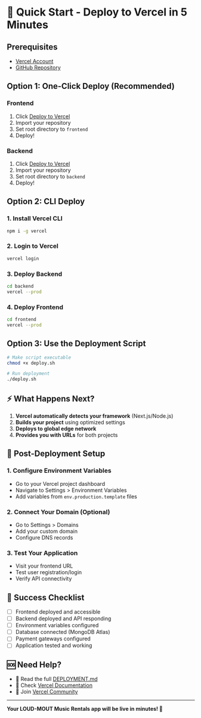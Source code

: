 # 🚀 Quick Start - Deploy to Vercel in 5 Minutes

## Prerequisites
- [Vercel Account](https://vercel.com/signup)
- [GitHub Repository](https://github.com/Dikahack411/loud-mout-music-rentals)

## Option 1: One-Click Deploy (Recommended)

### Frontend
1. Click [Deploy to Vercel](https://vercel.com/new/clone?repository-url=https://github.com/Dikahack411/loud-mout-music-rentals&root-directory=frontend)
2. Import your repository
3. Set root directory to `frontend`
4. Deploy!

### Backend
1. Click [Deploy to Vercel](https://vercel.com/new/clone?repository-url=https://github.com/Dikahack411/loud-mout-music-rentals&root-directory=backend)
2. Import your repository
3. Set root directory to `backend`
4. Deploy!

## Option 2: CLI Deploy

### 1. Install Vercel CLI
```bash
npm i -g vercel
```

### 2. Login to Vercel
```bash
vercel login
```

### 3. Deploy Backend
```bash
cd backend
vercel --prod
```

### 4. Deploy Frontend
```bash
cd frontend
vercel --prod
```

## Option 3: Use the Deployment Script

```bash
# Make script executable
chmod +x deploy.sh

# Run deployment
./deploy.sh
```

## ⚡ What Happens Next?

1. **Vercel automatically detects your framework** (Next.js/Node.js)
2. **Builds your project** using optimized settings
3. **Deploys to global edge network**
4. **Provides you with URLs** for both projects

## 🔧 Post-Deployment Setup

### 1. Configure Environment Variables
- Go to your Vercel project dashboard
- Navigate to Settings > Environment Variables
- Add variables from `env.production.template` files

### 2. Connect Your Domain (Optional)
- Go to Settings > Domains
- Add your custom domain
- Configure DNS records

### 3. Test Your Application
- Visit your frontend URL
- Test user registration/login
- Verify API connectivity

## 🎯 Success Checklist

- [ ] Frontend deployed and accessible
- [ ] Backend deployed and API responding
- [ ] Environment variables configured
- [ ] Database connected (MongoDB Atlas)
- [ ] Payment gateways configured
- [ ] Application tested and working

## 🆘 Need Help?

- 📖 Read the full [DEPLOYMENT.md](DEPLOYMENT.md)
- 🐛 Check [Vercel Documentation](https://vercel.com/docs)
- 💬 Join [Vercel Community](https://github.com/vercel/vercel/discussions)

---

**Your LOUD-MOUT Music Rentals app will be live in minutes! 🎵**
